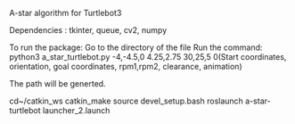 A-star algorithm for Turtlebot3

Dependencies : tkinter, queue, cv2, numpy 

To run the package: 
Go to the directory of the file 
Run the command: python3 a_star_turtlebot.py -4,-4.5,0 4.25,2.75 30,25,5 0(Start coordinates, orientation, goal coordinates, rpm1,rpm2, clearance, animation)

The path will be generted.

cd~/catkin_ws
catkin_make
source devel_setup.bash
roslaunch a-star-turtlebot launcher_2.launch
